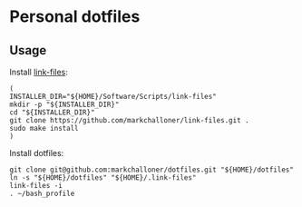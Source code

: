 # Personal dotfiles

## Usage

Install [link-files]:

```
(
INSTALLER_DIR="${HOME}/Software/Scripts/link-files"
mkdir -p "${INSTALLER_DIR}"
cd "${INSTALLER_DIR}"
git clone https://github.com/markchalloner/link-files.git .
sudo make install
)
```

Install dotfiles:

```
git clone git@github.com:markchalloner/dotfiles.git "${HOME}/dotfiles"
ln -s "${HOME}/dotfiles" "${HOME}/.link-files"
link-files -i
. ~/bash_profile
```

[link-files]: https://github.com/markchalloner/link-files
